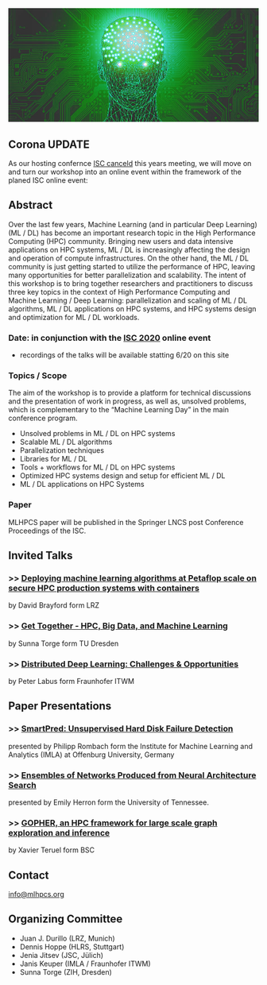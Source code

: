 <img src="MLHPCS.png">

## Corona UPDATE
As our hosting confernce [ISC canceld](https://www.isc-hpc.com/) this years meeting, we will move on and turn our workshop into an online event within the framework of the planed ISC online event: 

## Abstract
Over the last few years, Machine Learning (and in particular Deep Learning) (ML / DL) has become an important research topic in the High Performance Computing (HPC) community. Bringing new users and data intensive applications on HPC systems, ML / DL is increasingly affecting the design and operation of compute infrastructures. On the other hand, the ML / DL community is just getting started to utilize the performance of HPC, leaving many opportunities for better parallelization and scalability. The intent of this workshop is to bring together researchers and practitioners to discuss three key topics in the context of High Performance Computing and Machine Learning / Deep Learning: parallelization and scaling of ML / DL algorithms, ML / DL applications on HPC systems, and HPC systems design and optimization for ML / DL workloads.  

### Date: in conjunction with the [ISC 2020](https://www.isc-hpc.com/) online event 
* recordings of the talks will be available statting 6/20 on this site


### Topics / Scope
The aim of the workshop is to provide a platform for technical discussions and the presentation of work in progress, as well as, unsolved problems, which is complementary to the “Machine Learning Day” in the main conference program.

* Unsolved problems in ML / DL on HPC systems
* Scalable ML / DL algorithms
* Parallelization techniques 
* Libraries for ML / DL
* Tools + workflows for ML / DL on HPC systems
* Optimized HPC systems design and setup for efficient ML / DL 
* ML / DL applications on HPC Systems 

### Paper
MLHPCS paper will be published in the Springer LNCS post Conference Proceedings of the ISC.

## Invited Talks
### >> [Deploying machine learning algorithms at Petaflop scale on secure HPC production systems with containers](invited_1.md)
by David Brayford form LRZ

### >> [Get Together - HPC, Big Data, and Machine Learning](invited_2.md)
by Sunna Torge form TU Dresden

### >> [Distributed Deep Learning: Challenges & Opportunities](invited_3.md) 
by Peter Labus form Fraunhofer ITWM

## Paper Presentations

### >> [SmartPred: Unsupervised Hard Disk Failure Detection](talk_1.md)  
presented by Philipp Rombach form the Institute for Machine Learning and Analytics (IMLA) at Offenburg University, Germany

### >> [Ensembles of Networks Produced from Neural Architecture Search](talk_2.md) 
presented by Emily Herron form the University of Tennessee.

### >> [GOPHER, an HPC framework for large scale graph exploration and inference](talk_3.md)
by Xavier Teruel form BSC

## Contact
info@mlhpcs.org

## Organizing Committee
* Juan J. Durillo (LRZ, Munich)
* Dennis Hoppe (HLRS, Stuttgart)
* Jenia Jitsev (JSC, Jülich)
* Janis Keuper (IMLA / Fraunhofer ITWM)
* Sunna Torge (ZIH, Dresden)



